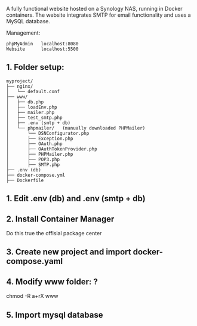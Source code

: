 A fully functional website hosted on a Synology NAS, running in Docker containers. 
The website integrates SMTP for email functionality and uses a MySQL database.

Management:
```
phpMyAdmin   localhost:8080
Website      localhost:5500
```
## 1. Folder setup:

```
myproject/
├── nginx/
│   └── default.conf
├── www/
│   ├── db.php
│   ├── loadEnv.php
│   ├── mailer.php
│   ├── test_smtp.php
│   ├── .env (smtp + db)
│   └── phpmailer/   (manually downloaded PHPMailer)
│       └── DSNConfigurator.php
│       ├── Exception.php
│       ├── OAuth.php
│       ├── OAuthTokenProvider.php
│       ├── PHPMailer.php
│       ├── POP3.php
│       ├── SMTP.php
├── .env (db)
├── docker-compose.yml
├── Dockerfile
```
## 1. Edit .env (db) and .env (smtp + db)

## 2. Install Container Manager
Do this true the offisial package center

## 3. Create new project and import docker-compose.yaml

## 4. Modify www folder: ?
chmod -R a+rX www

## 5. Import mysql database

